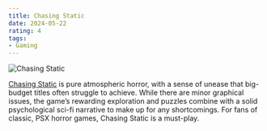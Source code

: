 ```yaml
---
title: Chasing Static
date: 2024-05-22
rating: 4
tags:
- Gaming
---
```


![Chasing Static](/img/reviews/static.jpg)

[Chasing Static](https://www.igdb.com/games/chasing-static) is pure atmospheric horror, with a sense of unease that big-budget titles often struggle to achieve. While there are minor graphical issues, the game’s rewarding exploration and puzzles combine with a solid psychological sci-fi narrative to make up for any shortcomings. For fans of classic, PSX horror games, Chasing Static is a must-play.
